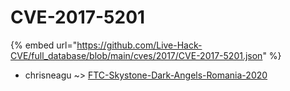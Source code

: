 # CVE-2017-5201
{% embed url="https://github.com/Live-Hack-CVE/full_database/blob/main/cves/2017/CVE-2017-5201.json" %}

* chrisneagu ~> [FTC-Skystone-Dark-Angels-Romania-2020](https://www.alice-snow.ru/2017/database/cve-2017-5201/ftc-skystone-dark-angels-romania-2020-chrisneagu)